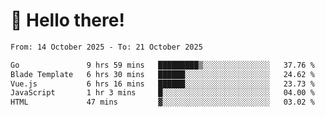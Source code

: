 # 👋 Hello there!

<!--START_SECTION:waka-->

```txt
From: 14 October 2025 - To: 21 October 2025

Go               9 hrs 59 mins   █████████▒░░░░░░░░░░░░░░░   37.76 %
Blade Template   6 hrs 30 mins   ██████░░░░░░░░░░░░░░░░░░░   24.62 %
Vue.js           6 hrs 16 mins   ██████░░░░░░░░░░░░░░░░░░░   23.73 %
JavaScript       1 hr 3 mins     █░░░░░░░░░░░░░░░░░░░░░░░░   04.00 %
HTML             47 mins         ▓░░░░░░░░░░░░░░░░░░░░░░░░   03.02 %
```

<!--END_SECTION:waka-->
